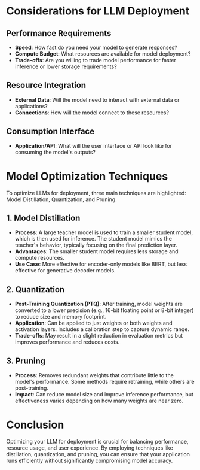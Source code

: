 # Considerations for LLM Deployment

## Performance Requirements
- **Speed**: How fast do you need your model to generate responses?
- **Compute Budget**: What resources are available for model deployment?
- **Trade-offs**: Are you willing to trade model performance for faster inference or lower storage requirements?

## Resource Integration
- **External Data**: Will the model need to interact with external data or applications?
- **Connections**: How will the model connect to these resources?

## Consumption Interface
- **Application/API**: What will the user interface or API look like for consuming the model's outputs?

# Model Optimization Techniques
To optimize LLMs for deployment, three main techniques are highlighted: Model Distillation, Quantization, and Pruning.

## 1. Model Distillation
- **Process**: A large teacher model is used to train a smaller student model, which is then used for inference. The student model mimics the teacher's behavior, typically focusing on the final prediction layer.
- **Advantages**: The smaller student model requires less storage and compute resources.
- **Use Case**: More effective for encoder-only models like BERT, but less effective for generative decoder models.

## 2. Quantization
- **Post-Training Quantization (PTQ)**: After training, model weights are converted to a lower precision (e.g., 16-bit floating point or 8-bit integer) to reduce size and memory footprint.
- **Application**: Can be applied to just weights or both weights and activation layers. Includes a calibration step to capture dynamic range.
- **Trade-offs**: May result in a slight reduction in evaluation metrics but improves performance and reduces costs.

## 3. Pruning
- **Process**: Removes redundant weights that contribute little to the model's performance. Some methods require retraining, while others are post-training.
- **Impact**: Can reduce model size and improve inference performance, but effectiveness varies depending on how many weights are near zero.

# Conclusion
Optimizing your LLM for deployment is crucial for balancing performance, resource usage, and user experience. By employing techniques like distillation, quantization, and pruning, you can ensure that your application runs efficiently without significantly compromising model accuracy.
